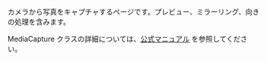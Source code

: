 ﻿カメラから写真をキャプチャするページです。プレビュー、ミラーリング、向きの処理を含みます。

MediaCapture クラスの詳細については、[公式マニュアル](https://docs.microsoft.com/uwp/api/windows.media.capture.mediacapture) を参照してください。